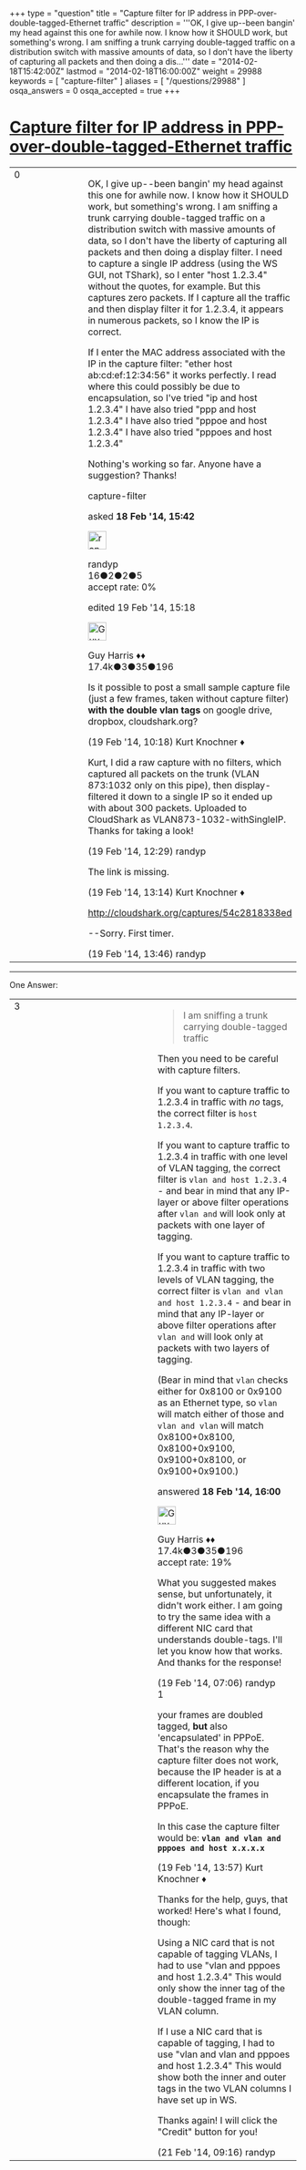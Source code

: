 +++
type = "question"
title = "Capture filter for IP address in PPP-over-double-tagged-Ethernet traffic"
description = '''OK, I give up--been bangin&#x27; my head against this one for awhile now. I know how it SHOULD work, but something&#x27;s wrong. I am sniffing a trunk carrying double-tagged traffic on a distribution switch with massive amounts of data, so I don&#x27;t have the liberty of capturing all packets and then doing a dis...'''
date = "2014-02-18T15:42:00Z"
lastmod = "2014-02-18T16:00:00Z"
weight = 29988
keywords = [ "capture-filter" ]
aliases = [ "/questions/29988" ]
osqa_answers = 0
osqa_accepted = true
+++

<div class="headNormal">

# [Capture filter for IP address in PPP-over-double-tagged-Ethernet traffic](/questions/29988/capture-filter-for-ip-address-in-ppp-over-double-tagged-ethernet-traffic)

</div>

<div id="main-body">

<div id="askform">

<table id="question-table" style="width:100%;"><colgroup><col style="width: 50%" /><col style="width: 50%" /></colgroup><tbody><tr class="odd"><td style="width: 30px; vertical-align: top"><div class="vote-buttons"><div id="post-29988-score" class="post-score" title="current number of votes">0</div><div id="favorite-count" class="favorite-count"></div></div></td><td><div id="item-right"><div class="question-body"><p>OK, I give up--been bangin' my head against this one for awhile now. I know how it SHOULD work, but something's wrong. I am sniffing a trunk carrying double-tagged traffic on a distribution switch with massive amounts of data, so I don't have the liberty of capturing all packets and then doing a display filter. I need to capture a single IP address (using the WS GUI, not TShark), so I enter "host 1.2.3.4" without the quotes, for example. But this captures zero packets. If I capture all the traffic and then display filter it for 1.2.3.4, it appears in numerous packets, so I know the IP is correct.</p><p>If I enter the MAC address associated with the IP in the capture filter: "ether host ab:cd:ef:12:34:56" it works perfectly. I read where this could possibly be due to encapsulation, so I've tried "ip and host 1.2.3.4" I have also tried "ppp and host 1.2.3.4" I have also tried "pppoe and host 1.2.3.4" I have also tried "pppoes and host 1.2.3.4"</p><p>Nothing's working so far. Anyone have a suggestion? Thanks!</p></div><div id="question-tags" class="tags-container tags">capture-filter</div><div id="question-controls" class="post-controls"></div><div class="post-update-info-container"><div class="post-update-info post-update-info-user"><p>asked <strong>18 Feb '14, 15:42</strong></p><img src="https://secure.gravatar.com/avatar/3d1f94fd059d26805abac57ed6299bc9?s=32&amp;d=identicon&amp;r=g" class="gravatar" width="32" height="32" alt="randyp&#39;s gravatar image" /><p>randyp<br />
<span class="score" title="16 reputation points">16</span><span title="2 badges"><span class="badge1">●</span><span class="badgecount">2</span></span><span title="2 badges"><span class="silver">●</span><span class="badgecount">2</span></span><span title="5 badges"><span class="bronze">●</span><span class="badgecount">5</span></span><br />
<span class="accept_rate" title="Rate of the user&#39;s accepted answers">accept rate:</span> <span title="randyp has no accepted answers">0%</span></p></div><div class="post-update-info post-update-info-edited"><p>edited 19 Feb '14, 15:18</p><img src="https://secure.gravatar.com/avatar/f93de7000747ab5efb5acd3034b2ebd7?s=32&amp;d=identicon&amp;r=g" class="gravatar" width="32" height="32" alt="Guy%20Harris&#39;s gravatar image" /><p>Guy Harris ♦♦<br />
<span class="score" title="17443 reputation points"><span>17.4k</span></span><span title="3 badges"><span class="badge1">●</span><span class="badgecount">3</span></span><span title="35 badges"><span class="silver">●</span><span class="badgecount">35</span></span><span title="196 badges"><span class="bronze">●</span><span class="badgecount">196</span></span></p></div></div><div id="comments-container-29988" class="comments-container"><span id="30022"></span><div id="comment-30022" class="comment"><div id="post-30022-score" class="comment-score"></div><div class="comment-text"><p>Is it possible to post a small sample capture file (just a few frames, taken without capture filter) <strong>with the double vlan tags</strong> on google drive, dropbox, cloudshark.org?</p></div><div id="comment-30022-info" class="comment-info"><span class="comment-age">(19 Feb '14, 10:18)</span> Kurt Knochner ♦</div></div><span id="30030"></span><div id="comment-30030" class="comment"><div id="post-30030-score" class="comment-score"></div><div class="comment-text"><p>Kurt, I did a raw capture with no filters, which captured all packets on the trunk (VLAN 873:1032 only on this pipe), then display-filtered it down to a single IP so it ended up with about 300 packets. Uploaded to CloudShark as VLAN873-1032-withSingleIP. Thanks for taking a look!</p></div><div id="comment-30030-info" class="comment-info"><span class="comment-age">(19 Feb '14, 12:29)</span> randyp</div></div><span id="30031"></span><div id="comment-30031" class="comment"><div id="post-30031-score" class="comment-score"></div><div class="comment-text"><p>The link is missing.</p></div><div id="comment-30031-info" class="comment-info"><span class="comment-age">(19 Feb '14, 13:14)</span> Kurt Knochner ♦</div></div><span id="30034"></span><div id="comment-30034" class="comment"><div id="post-30034-score" class="comment-score"></div><div class="comment-text"><p><a href="http://cloudshark.org/captures/54c2818338ed">http://cloudshark.org/captures/54c2818338ed</a></p><p>--Sorry. First timer.</p></div><div id="comment-30034-info" class="comment-info"><span class="comment-age">(19 Feb '14, 13:46)</span> randyp</div></div></div><div id="comment-tools-29988" class="comment-tools"></div><div class="clear"></div><div id="comment-29988-form-container" class="comment-form-container"></div><div class="clear"></div></div></td></tr></tbody></table>

------------------------------------------------------------------------

<div class="tabBar">

<span id="sort-top"></span>

<div class="headQuestions">

One Answer:

</div>

</div>

<span id="29990"></span>

<div id="answer-container-29990" class="answer accepted-answer">

<table style="width:100%;"><colgroup><col style="width: 50%" /><col style="width: 50%" /></colgroup><tbody><tr class="odd"><td style="width: 30px; vertical-align: top"><div class="vote-buttons"><div id="post-29990-score" class="post-score" title="current number of votes">3</div></div></td><td><div class="item-right"><div class="answer-body"><blockquote><p>I am sniffing a trunk carrying double-tagged traffic</p></blockquote><p>Then you need to be careful with capture filters.</p><p>If you want to capture traffic to 1.2.3.4 in traffic with <em>no</em> tags, the correct filter is <code>host 1.2.3.4</code>.</p><p>If you want to capture traffic to 1.2.3.4 in traffic with one level of VLAN tagging, the correct filter is <code>vlan and host 1.2.3.4</code> - and bear in mind that any IP-layer or above filter operations after <code>vlan and</code> will look only at packets with one layer of tagging.</p><p>If you want to capture traffic to 1.2.3.4 in traffic with two levels of VLAN tagging, the correct filter is <code>vlan and vlan and host 1.2.3.4</code> - and bear in mind that any IP-layer or above filter operations after <code>vlan and</code> will look only at packets with two layers of tagging.</p><p>(Bear in mind that <code>vlan</code> checks either for 0x8100 or 0x9100 as an Ethernet type, so <code>vlan</code> will match either of those and <code>vlan and vlan</code> will match 0x8100+0x8100, 0x8100+0x9100, 0x9100+0x8100, or 0x9100+0x9100.)</p></div><div class="answer-controls post-controls"></div><div class="post-update-info-container"><div class="post-update-info post-update-info-user"><p>answered <strong>18 Feb '14, 16:00</strong></p><img src="https://secure.gravatar.com/avatar/f93de7000747ab5efb5acd3034b2ebd7?s=32&amp;d=identicon&amp;r=g" class="gravatar" width="32" height="32" alt="Guy%20Harris&#39;s gravatar image" /><p>Guy Harris ♦♦<br />
<span class="score" title="17443 reputation points"><span>17.4k</span></span><span title="3 badges"><span class="badge1">●</span><span class="badgecount">3</span></span><span title="35 badges"><span class="silver">●</span><span class="badgecount">35</span></span><span title="196 badges"><span class="bronze">●</span><span class="badgecount">196</span></span><br />
<span class="accept_rate" title="Rate of the user&#39;s accepted answers">accept rate:</span> <span title="Guy Harris has 216 accepted answers">19%</span></p></div></div><div id="comments-container-29990" class="comments-container"><span id="30013"></span><div id="comment-30013" class="comment"><div id="post-30013-score" class="comment-score"></div><div class="comment-text"><p>What you suggested makes sense, but unfortunately, it didn't work either. I am going to try the same idea with a different NIC card that understands double-tags. I'll let you know how that works. And thanks for the response!</p></div><div id="comment-30013-info" class="comment-info"><span class="comment-age">(19 Feb '14, 07:06)</span> randyp</div></div><span id="30035"></span><div id="comment-30035" class="comment"><div id="post-30035-score" class="comment-score">1</div><div class="comment-text"><p>your frames are doubled tagged, <strong>but</strong> also 'encapsulated' in PPPoE. That's the reason why the capture filter does not work, because the IP header is at a different location, if you encapsulate the frames in PPPoE.</p><p>In this case the capture filter would be: <strong><code>vlan and vlan and pppoes and host x.x.x.x</code></strong></p></div><div id="comment-30035-info" class="comment-info"><span class="comment-age">(19 Feb '14, 13:57)</span> Kurt Knochner ♦</div></div><span id="30086"></span><div id="comment-30086" class="comment"><div id="post-30086-score" class="comment-score"></div><div class="comment-text"><p>Thanks for the help, guys, that worked! Here's what I found, though:</p><p>Using a NIC card that is not capable of tagging VLANs, I had to use "vlan and pppoes and host 1.2.3.4" This would only show the inner tag of the double-tagged frame in my VLAN column.</p><p>If I use a NIC card that is capable of tagging, I had to use "vlan and vlan and pppoes and host 1.2.3.4" This would show both the inner and outer tags in the two VLAN columns I have set up in WS.</p><p>Thanks again! I will click the "Credit" button for you!</p></div><div id="comment-30086-info" class="comment-info"><span class="comment-age">(21 Feb '14, 09:16)</span> randyp</div></div></div><div id="comment-tools-29990" class="comment-tools"></div><div class="clear"></div><div id="comment-29990-form-container" class="comment-form-container"></div><div class="clear"></div></div></td></tr></tbody></table>

</div>

<div class="paginator-container-left">

</div>

</div>

</div>


